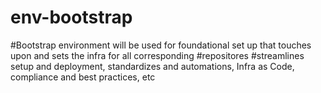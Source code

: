# env-bootstrap
#Bootstrap environment will be used for foundational set up that touches upon and sets the infra for all corresponding #repositores
#streamlines setup and deployment, standardizes and automations, Infra as Code, compliance and best practices, etc
